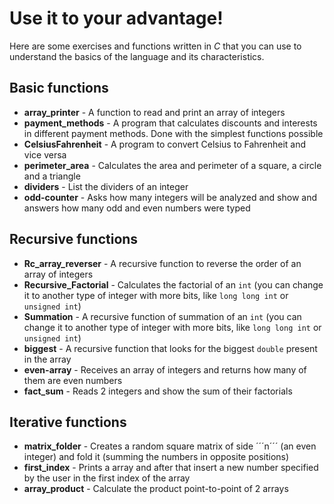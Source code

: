 # Use it to your advantage!
Here are some exercises and functions written in *C* that you can use to understand the basics of the language and its characteristics.  

## Basic functions
- **array_printer** - A function to read and print an array of integers
- **payment_methods** - A program that calculates discounts and interests in different payment methods. Done with the simplest functions possible
- **CelsiusFahrenheit** - A program to convert Celsius to Fahrenheit and vice versa
- **perimeter_area** - Calculates the area and perimeter of a square, a circle and a triangle
- **dividers** - List the dividers of an integer
- **odd-counter** - Asks how many integers will be analyzed and show and answers how many odd and even numbers were typed

## Recursive functions
- **Rc_array_reverser** - A recursive function to reverse the order of an array of integers
- **Recursive_Factorial** - Calculates the factorial of an ```int``` (you can change it to another type of integer with more bits, like ```long long int``` or ```unsigned int```)
- **Summation** - A recursive function of summation of an ```int``` (you can change it to another type of integer with more bits, like ```long long int``` or ```unsigned int```)
- **biggest** - A recursive function that looks for the biggest ```double``` present in the array
- **even-array** - Receives an array of integers and returns how many of them are even numbers
- **fact_sum** - Reads 2 integers and show the sum of their factorials

## Iterative functions 
- **matrix_folder** - Creates a random square matrix of side ´´´n´´´ (an even integer) and fold it (summing the numbers in opposite positions)
- **first_index** - Prints a array and after that insert a new number specified by the user in the first index of the array
- **array_product** - Calculate the product point-to-point of 2 arrays
